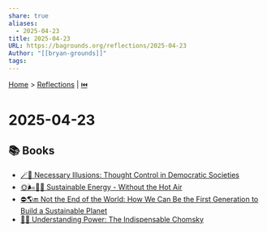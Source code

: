 ```yaml
---
share: true
aliases:
  - 2025-04-23
title: 2025-04-23
URL: https://bagrounds.org/reflections/2025-04-23
Author: "[[bryan-grounds]]"
tags: 
---
```

[Home](../index.md) > [Reflections](./index.md) | [⏮️](./2025-04-22.md)  
# 2025-04-23  
## 📚 Books  
- [🪄💭 Necessary Illusions: Thought Control in Democratic Societies](../books/necessary-illusions.md)  
- [🌞🌬️🌊🌋 Sustainable Energy - Without the Hot Air](../books/sustainable-energy-without-the-hot-air.md)  
- [⛔🌎🔚 Not the End of the World: How We Can Be the First Generation to Build a Sustainable Planet](../books/not-the-end-of-the-world.md)  
- [🤔🔌 Understanding Power: The Indispensable Chomsky](../books/understanding-power-the-indispensable-chomsky.md)  
